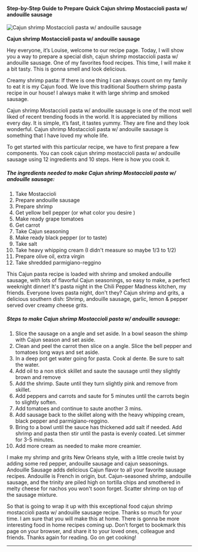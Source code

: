             

#### Step-by-Step Guide to Prepare Quick Cajun shrimp Mostaccioli pasta w/ andouille sausage

![Cajun shrimp Mostaccioli pasta w/ andouille sausage](https://img-global.cpcdn.com/recipes/5621362975047680/751x532cq70/cajun-shrimp-mostaccioli-pasta-w-andouille-sausage-recipe-main-photo.jpg)

**Cajun shrimp Mostaccioli pasta w/ andouille sausage**

Hey everyone, it’s Louise, welcome to our recipe page. Today, I will show you a way to prepare a special dish, cajun shrimp mostaccioli pasta w/ andouille sausage. One of my favorites food recipes. This time, I will make it a bit tasty. This is gonna smell and look delicious.

Creamy shrimp pasta: If there is one thing I can always count on my family to eat it is my Cajun food. We love this traditional Southern shrimp pasta recipe in our house! I always make it with large shrimp and smoked sausage.

Cajun shrimp Mostaccioli pasta w/ andouille sausage is one of the most well liked of recent trending foods in the world. It is appreciated by millions every day. It is simple, it’s fast, it tastes yummy. They are fine and they look wonderful. Cajun shrimp Mostaccioli pasta w/ andouille sausage is something that I have loved my whole life.

To get started with this particular recipe, we have to first prepare a few components. You can cook cajun shrimp mostaccioli pasta w/ andouille sausage using 12 ingredients and 10 steps. Here is how you cook it.

##### The ingredients needed to make Cajun shrimp Mostaccioli pasta w/ andouille sausage:

1.  Take Mostaccioli
2.  Prepare andouille sausage
3.  Prepare shrimp
4.  Get yellow bell pepper (or what color you desire )
5.  Make ready grape tomatoes
6.  Get carrot
7.  Take Cajun seasoning
8.  Make ready black pepper (or to taste)
9.  Take salt
10.  Take heavy whipping cream (I didn't measure so maybe 1/3 to 1/2)
11.  Prepare olive oil, extra virgin
12.  Take shredded parmigiano-reggino

This Cajun pasta recipe is loaded with shrimp and smoked andouille sausage, with lots of flavorful Cajun seasonings, so easy to make, a perfect weeknight dinner! It's pasta night in the Chili Pepper Madness kitchen, my friends. Everyone loves pasta night, don't they? Cajun shrimp and grits, a delicious southern dish: Shrimp, andouille sausage, garlic, lemon & pepper served over creamy cheese grits.

##### Steps to make Cajun shrimp Mostaccioli pasta w/ andouille sausage:

1.  Slice the sausage on a angle and set aside. In a bowl season the shimp with Cajun season and set aside.
2.  Clean and peel the carrot then slice on a angle. Slice the bell pepper and tomatoes long ways and set aside.
3.  In a deep pot get water going for pasta. Cook al dente. Be sure to salt the water.
4.  Add oil to a non stick skillet and saute the sausage until they slightly brown and remove
5.  Add the shrimp. Saute until they turn slightly pink and remove from skillet.
6.  Add peppers and carrots and saute for 5 minutes until the carrots begin to slightly soften.
7.  Add tomatoes and continue to saute another 3 mins.
8.  Add sausage back to the skillet along with the heavy whipping cream, black pepper and parmigiano-reggino.
9.  Bring to a bowl until the sauce has thickened add salt if needed. Add shrimp and pasta then stir until the pasta is evenly coated. Let simmer for 3-5 minutes.
10.  Add more cream as needed to make more creamier.

I make my shrimp and grits New Orleans style, with a little creole twist by adding some red pepper, andouille sausage and cajun seasonings. Andouille Sausage adds delicious Cajun flavor to all your favorite sausage recipes. Andouille is French in origin, but. Cajun-seasoned shrimp, andouille sausage, and the trinity are piled high on tortilla chips and smothered in melty cheese for nachos you won't soon forget. Scatter shrimp on top of the sausage mixture.

So that is going to wrap it up with this exceptional food cajun shrimp mostaccioli pasta w/ andouille sausage recipe. Thanks so much for your time. I am sure that you will make this at home. There is gonna be more interesting food in home recipes coming up. Don’t forget to bookmark this page on your browser, and share it to your loved ones, colleague and friends. Thanks again for reading. Go on get cooking!

* * *